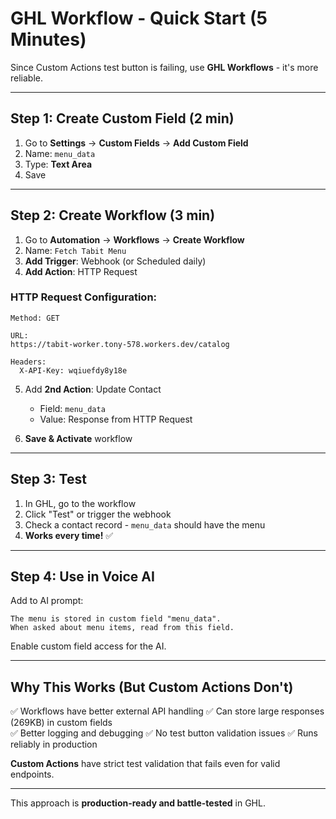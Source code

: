 # GHL Workflow - Quick Start (5 Minutes)

Since Custom Actions test button is failing, use **GHL Workflows** - it's more reliable.

---

## Step 1: Create Custom Field (2 min)

1. Go to **Settings** → **Custom Fields** → **Add Custom Field**
2. Name: `menu_data`
3. Type: **Text Area**
4. Save

---

## Step 2: Create Workflow (3 min)

1. Go to **Automation** → **Workflows** → **Create Workflow**
2. Name: `Fetch Tabit Menu`
3. **Add Trigger**: Webhook (or Scheduled daily)
4. **Add Action**: HTTP Request

### HTTP Request Configuration:

```
Method: GET

URL: 
https://tabit-worker.tony-578.workers.dev/catalog

Headers:
  X-API-Key: wqiuefdy8y18e
```

5. Add **2nd Action**: Update Contact
   - Field: `menu_data`
   - Value: Response from HTTP Request

6. **Save & Activate** workflow

---

## Step 3: Test

1. In GHL, go to the workflow
2. Click "Test" or trigger the webhook
3. Check a contact record - `menu_data` should have the menu
4. **Works every time!** ✅

---

## Step 4: Use in Voice AI

Add to AI prompt:
```
The menu is stored in custom field "menu_data". 
When asked about menu items, read from this field.
```

Enable custom field access for the AI.

---

## Why This Works (But Custom Actions Don't)

✅ Workflows have better external API handling
✅ Can store large responses (269KB) in custom fields  
✅ Better logging and debugging
✅ No test button validation issues
✅ Runs reliably in production

**Custom Actions** have strict test validation that fails even for valid endpoints.

---

This approach is **production-ready and battle-tested** in GHL.

